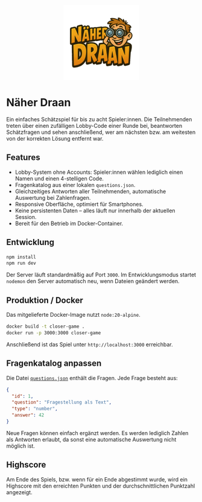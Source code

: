 <p align="center">
  <img src="https://raw.githubusercontent.com/derDeno/closer-game/refs/heads/main/public/logo.png" alt="Logo" width="200"/>
</p>

# Näher Draan

Ein einfaches Schätzspiel für bis zu acht Spieler:innen. Die Teilnehmenden treten über einen zufälligen Lobby-Code einer Runde bei, beantworten Schätzfragen und sehen anschließend, wer am nächsten bzw. am weitesten von der korrekten Lösung entfernt war.

## Features

- Lobby-System ohne Accounts: Spieler:innen wählen lediglich einen Namen und einen 4-stelligen Code.
- Fragenkatalog aus einer lokalen `questions.json`.
- Gleichzeitiges Antworten aller Teilnehmenden, automatische Auswertung bei Zahlenfragen.
- Responsive Oberfläche, optimiert für Smartphones.
- Keine persistenten Daten – alles läuft nur innerhalb der aktuellen Session.
- Bereit für den Betrieb im Docker-Container.

## Entwicklung

```bash
npm install
npm run dev
```

Der Server läuft standardmäßig auf Port `3000`. Im Entwicklungsmodus startet `nodemon` den Server automatisch neu, wenn Dateien geändert werden.

## Produktion / Docker

Das mitgelieferte Docker-Image nutzt `node:20-alpine`.

```bash
docker build -t closer-game .
docker run -p 3000:3000 closer-game
```

Anschließend ist das Spiel unter `http://localhost:3000` erreichbar.

## Fragenkatalog anpassen

Die Datei [`questions.json`](./questions.json) enthält die Fragen. Jede Frage besteht aus:

```json
{
  "id": 1,
  "question": "Fragestellung als Text",
  "type": "number",
  "answer": 42
}
```

Neue Fragen können einfach ergänzt werden. Es werden lediglich Zahlen als Antworten erlaubt, da sonst eine automatische Auswertung nicht möglich ist.


## Highscore
Am Ende des Spiels, bzw. wenn für ein Ende abgestimmt wurde, wird ein Highscore mit den erreichten Punkten und der durchschnittlichen Punktzahl angezeigt.
